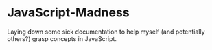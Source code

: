 # JavaScript-Madness
Laying down some sick documentation to help myself (and potentially others?) grasp concepts in JavaScript.
